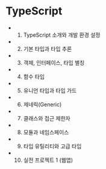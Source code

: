 # TypeScript
- 01. TypeScript 소개와 개발 환경 설정
- 02. 기본 타입과 타입 추론
- 03. 객체, 인터페이스, 타입 별칭
- 04. 함수 타입
- 05. 유니언 타입과 타입 가드
- 06. 제네릭(Generic)
- 07. 클래스와 접근 제한자
- 08. 모듈과 네임스페이스
- 09. 타입 유틸리티와 고급 타입
- 10. 실전 프로젝트 1 (웹앱)
